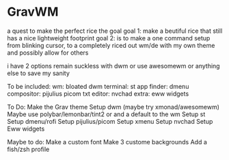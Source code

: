 # GravWM
 a quest to make the perfect rice
the goal
goal 1: make a beutiful rice that still has a nice lightweight footprint
goal 2: is to make a one command setup from blinking cursor, to a completely riced out wm/de with my own theme and possibly allow for others
 
i have 2 options
remain suckless with dwm or
use awesomewm or anything else to save my sanity
 
 
 
 
To be included:
wm: bloated dwm
terminal: st
app finder: dmenu
compositor: pijulius picom
txt editor: nvchad
extra: eww widgets
 
 
To Do:
Make the Grav theme
Setup dwm (maybe try xmonad/awesomewm)
Maybe use polybar/lemonbar/tint2 or and a default to the wm
Setup st 
Setup dmenu/rofi
Setup pijulius/picom
Setup xmenu
Setup nvchad
Setup Eww widgets

Maybe to do:
Make a custom font
Make 3 custome backgrounds
Add a fish/zsh profile
